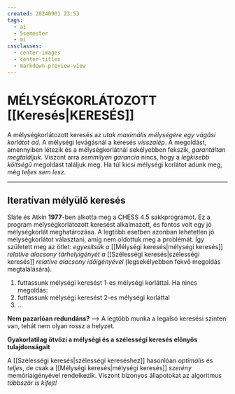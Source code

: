 ```yaml
---
created: 20240901 23:53
tags:
  - ai
  - 5semester
  - mi
cssclasses:
  - center-images
  - center-titles
  - markdown-preview-view
---
```


# MÉLYSÉGKORLÁTOZOTT [[Keresés|KERESÉS]]

A mélységkorlátozott keresés az *utak maximális mélységére egy vágási korlátot ad*. A mélységi levágásnál a keresés *visszalép*. A megoldást, amennyiben létezik és a mélységkorlátnál sekélyebben fekszik, *garantáltan megtaláljuk*. Viszont arra *semmilyen garancia* nincs, hogy a *legkisebb költségű* megoldást találjuk meg. Ha túl kicsi mélységi korlátot adunk meg, még *teljes sem lesz*.

----

## Iteratívan mélyülő keresés

Slate és Atkin **1977**-ben alkotta meg a CHESS 4.5 sakkprogramot. Ez a program mélységkorlátozott keresést alkalmazott, és fontos volt egy jó mélységkorlát meghatározása. A legtöbb esetben azonban lehetetlen jó mélységkorlátot választani, amíg nem oldottuk meg a problémát. Így született meg az ötlet: *egyesítsük a* [[Mélységi keresés|mélységi keresés]] *relatíve alacsony tárhelyigényét a* [[Szélességi keresés|szélességi keresés]] *relatíve alacsony időigényével* (legsekélyebben fekvő megoldás megtalálására).

1. futtassunk mélységi keresést 1-es mélységi korláttal. Ha nincs megoldás:
2. futtassunk mélységi keresést 2-es mélységi korláttal
3. ...

**Nem pazarlóan redundáns?**
--> A legtöbb munka a legalsó keresési szinten van, tehát nem olyan rossz a helyzet.

**Gyakorlatilag ötvözi a mélységi és a szélességi keresés előnyös tulajdonságait**

A [[Szélességi keresés|szélességi kereséshez]] hasonlóan *optimális* és *teljes*, de csak a [[Mélységi keresés|mélységi keresés]] *szerény* memóriaigényével rendelkezik. Viszont bizonyos állapotokat az algoritmus *többször is kifejt!*